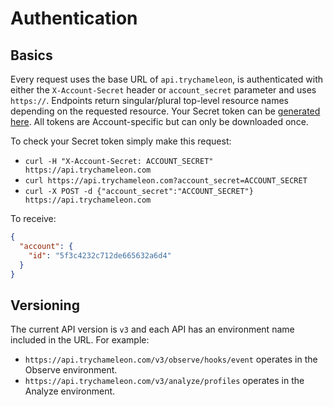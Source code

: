 # Authentication

## Basics

Every request uses the base URL of `api.trychameleon`, is authenticated with either the `X-Account-Secret` header or `account_secret` parameter and uses `https://`. Endpoints return singular/plural top-level resource names depending on the requested resource. Your Secret token can be [generated here](https://app.trychameleon.com/setup/integrations/api). All tokens are Account-specific but can only be downloaded once.

To check your Secret token simply make this request:

- `curl -H "X-Account-Secret: ACCOUNT_SECRET" https://api.trychameleon.com`
- `curl https://api.trychameleon.com?account_secret=ACCOUNT_SECRET`
- `curl -X POST -d {"account_secret":"ACCOUNT_SECRET"} https://api.trychameleon.com`

To receive:

```json
{
  "account": {
    "id": "5f3c4232c712de665632a6d4"
  }
}
```

## Versioning

The current API version is `v3` and each API has an environment name included in the URL. For example:

- `https://api.trychameleon.com/v3/observe/hooks/event` operates in the Observe environment.
- `https://api.trychameleon.com/v3/analyze/profiles` operates in the Analyze environment.
